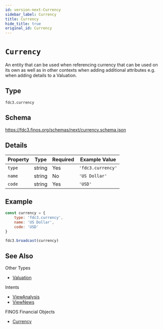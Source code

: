 ```yaml
---
id: version-next-Currency
sidebar_label: Currency
title: Currency
hide_title: true
original_id: Currency
---
```

# `Currency`

An entity that can be used when referencing currency that can be used on its own as well as in other contexts when adding additional attributes e.g. when adding details to a Valuation.

## Type

`fdc3.currency`

## Schema

https://fdc3.finos.org/schemas/next/currency.schema.json

## Details

| Property         | Type    | Required | Example Value        |
|------------------|---------|----------|----------------------|
| `type`          | string  | Yes      | `'fdc3.currency'`  |
| `name`          | string  | No       | `'US Dollar'`      |
| `code`          | string  | Yes      | `'USD'`             |


## Example

```js
const currency = {
    type: 'fdc3.currency',
    name: 'US Dollar',
    code: 'USD'
}

fdc3.broadcast(currency)
```

## See Also

Other Types
- [Valuation](Valuation)

Intents
- [ViewAnalysis](../../intents/ref/viewAnalysis)
- [ViewNews](../../intents/ref/ViewNews)

FINOS Financial Objects
- [Currency](https://fo.finos.org/docs/objects/currency)
